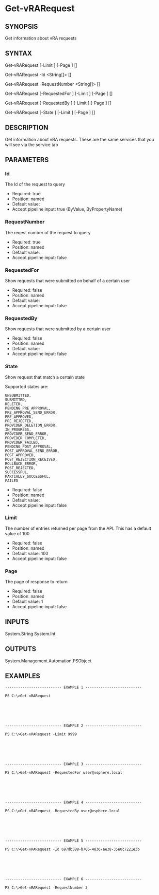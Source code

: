 # Get-vRARequest

## SYNOPSIS
    
Get information about vRA requests

## SYNTAX
 Get-vRARequest [-Limit <Int32>] [-Page <Int32>] [<CommonParameters>]  Get-vRARequest -Id <String[]> [<CommonParameters>]  Get-vRARequest -RequestNumber <String[]> [<CommonParameters>]  Get-vRARequest [-RequestedFor <String>] [-Limit <Int32>] [-Page <Int32>] [<CommonParameters>]  Get-vRARequest [-RequestedBy <String>] [-Limit <Int32>] [-Page <Int32>] [<CommonParameters>]  Get-vRARequest [-State <String>] [-Limit <Int32>] [-Page <Int32>] [<CommonParameters>]     

## DESCRIPTION

Get information about vRA requests. These are the same services that you will see via the service tab

## PARAMETERS


### Id

The Id of the request to query

* Required: true
* Position: named
* Default value: 
* Accept pipeline input: true (ByValue, ByPropertyName)

### RequestNumber

The reqest number of the request to query

* Required: true
* Position: named
* Default value: 
* Accept pipeline input: false

### RequestedFor

Show requests that were submitted on behalf of a certain user

* Required: false
* Position: named
* Default value: 
* Accept pipeline input: false

### RequestedBy

Show requests that were submitted by a certain user

* Required: false
* Position: named
* Default value: 
* Accept pipeline input: false

### State

Show request that match a certain state

Supported states are:

    UNSUBMITTED,
    SUBMITTED,
    DELETED,
    PENDING_PRE_APPROVAL,
    PRE_APPROVAL_SEND_ERROR,
    PRE_APPROVED,
    PRE_REJECTED,
    PROVIDER_DELETION_ERROR,
    IN_PROGRESS,
    PROVIDER_SEND_ERROR,
    PROVIDER_COMPLETED,
    PROVIDER_FAILED,
    PENDING_POST_APPROVAL,
    POST_APPROVAL_SEND_ERROR,
    POST_APPROVED,
    POST_REJECTION_RECEIVED,
    ROLLBACK_ERROR,
    POST_REJECTED,
    SUCCESSFUL,
    PARTIALLY_SUCCESSFUL,
    FAILED

* Required: false
* Position: named
* Default value: 
* Accept pipeline input: false

### Limit

The number of entries returned per page from the API. This has a default value of 100.

* Required: false
* Position: named
* Default value: 100
* Accept pipeline input: false

### Page

The page of response to return

* Required: false
* Position: named
* Default value: 1
* Accept pipeline input: false

## INPUTS

System.String
System.Int

## OUTPUTS

System.Management.Automation.PSObject

## EXAMPLES
```
-------------------------- EXAMPLE 1 --------------------------

PS C:\>Get-vRARequest






-------------------------- EXAMPLE 2 --------------------------

PS C:\>Get-vRARequest -Limit 9999






-------------------------- EXAMPLE 3 --------------------------

PS C:\>Get-vRARequest -RequestedFor user@vsphere.local






-------------------------- EXAMPLE 4 --------------------------

PS C:\>Get-vRARequest -RequestedBy user@vsphere.local






-------------------------- EXAMPLE 5 --------------------------

PS C:\>Get-vRARequest -Id 697db588-b706-4836-ae38-35e0c7221e3b






-------------------------- EXAMPLE 6 --------------------------

PS C:\>Get-vRARequest -RequestNumber 3
```

